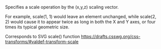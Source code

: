 Specifies a scale operation by the (x,y,z) scaling vector.

For example, scale(1, 1) would leave an element unchanged, while scale(2, 2) would cause it to appear twice as long in both the X and Y axes, or four times its typical geometric size.

Corresponds to SVG scale() function
https://drafts.csswg.org/css-transforms/#valdef-transform-scale